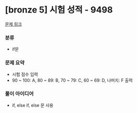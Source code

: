# [bronze 5] 시험 성적 - 9498

[문제 링크](https://www.acmicpc.net/problem/9498)

### 분류
- if문

### 문제 요약
- 시험 점수 입력 
- 90 ~ 100: A, 80 ~ 89: B, 70 ~ 79: C, 60 ~ 69: D, 나머지: F 출력

### 풀이 아이디어
- if, else if, else 문 사용